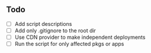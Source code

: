 ## Todo

- [ ] Add script descriptions
- [ ] Add only .gitignore to the root dir
- [ ] Use CDN provider to make independent deployments
- [ ] Run the script for only affected pkgs or apps
